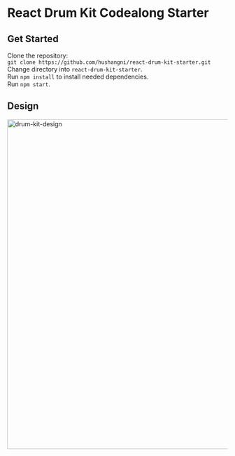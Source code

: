 # React Drum Kit Codealong Starter

## Get Started
Clone the repository:  
`git clone https://github.com/hushangni/react-drum-kit-starter.git`  
Change directory into `react-drum-kit-starter`.  
Run `npm install` to install needed dependencies.  
Run `npm start`.

## Design
<img width="752" alt="drum-kit-design" src="https://github.com/hushangni/react-drum-kit-starter/assets/26783783/60142246-d917-4e01-b57f-5d241228b263">

